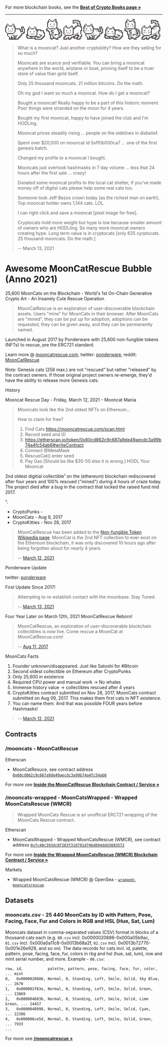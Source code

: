 For more blockchain books, see the [**Best of Crypto Books page »**](https://openblockchains.github.io/crypto-books/)

---


![](i/design-000x3.png)
![](i/design-001x3.png)
![](i/design-002x3.png)
![](i/design-003x3.png)
![](i/design-056x3.png)
![](i/design-057x3.png)
![](i/design-058x3.png)
![](i/design-059x3.png)


> What is a mooncat? Just another cryptokitty? How are they selling for so much?
>
> Mooncats are scarce and verifiable. 
> You can bring a mooncat anywhere in the world, 
> airplane or boat, proving itself to be a truer store of value than gold itself.
>
> Only 25 thousand mooncats. 21 million bitcoins. Do the math.
>
> Oh my god I want so much a mooncat. How do I get a mooncat?
>
> Bought a mooncat!  Really happy to be a part of this historic moment.  
> Poor things were stranded on the moon for 4 years. 
>
> Bought my first mooncat, happy to have joined the club and I'm HODLing.
>
> Mooncat prices steadily rising ... people on the sidelines in disbelief.
>
> Spent over $20,000 on mooncat id 0xff0b000ca7 ... one of the first genesis batch.
>
> Changed my profile to a mooncat I bought.
>
> Mooncats just overtook hashmasks in 7 day volume ... 
> less that 24 hours after the first sale ... crazy!
>
> Donated some mooncat profits to the local cat shelter, 
> if you've made money off of digital cats please help some real cats too.
>
> Someone took Jeff Bezos crown today [as the richest man on earth]. 
> Top mooncat holder owns 1,144 cats. LOL.
>
> I can right click and save a mooncat [pixel image for free].
>
> Cryptocats hold more weight but hype is low 
> because smaller amount of owners who are HODLling.
> So many more mooncat owners creating hype. 
> Long term value is in cryptocats 
> [only 625 cyrptocats. 25 thousand mooncats. Do the math.]
>
> -- March 13, 2021



<!--
  sources: 
    https://twitter.com/krypticrooks/status/1370461081307611138
    https://twitter.com/sampepper/status/1370502291661287424
    https://twitter.com/HeadieXBT/status/1370790386592067587
    https://twitter.com/pwnlord69/status/1370480976309190656
    https://twitter.com/xenziiii/status/1370805874126643216
    https://twitter.com/EmyJColey/status/1370801384174583815
    https://twitter.com/shakiXBT/status/1370791104854036489 
    https://twitter.com/YazTrades/status/1370760956259799040
    https://twitter.com/Fronta1pha/status/1370757584379068418
-->


# Awesome MoonCatRescue Bubble (Anno 2021)

25,600 MoonCats on the Blockchain - World's 1st On-Chain Generative Crypto Art - An Insanely Cute Rescue Operation


> MoonCatRescue is an exploration of user-discoverable blockchain assets.
> Users "mine" for MoonCats in their browser.
> After MoonCats are "mined", they can be put up for adoption, adoptions can be requested, they can be given away,
> and they can be permanently named.

Launched in August 2017 by Ponderware with 25,600 non-fungible tokens (NFTs) to rescue, pre the ERC721 standard.


Learn more @ [mooncatrescue.com](https://mooncatrescue.com),
twitter: [ponderware](https://twitter.com/ponderware),
reddit: [MoonCatRescue](https://www.reddit.com/r/MoonCatRescue/)




Note: Genesis cats (256 max.) are not "rescued" but rather "released" by the contract owners. 
If those original project owners re-emerge, they'd have the ability to release more Genesis cats.


History

Mooncat Rescue Day - Friday, March 12, 2021 - Mooncat Mania

> Mooncats look like the 2nd oldest NFTs on Ethereum...
>
> How to claim for free?
>
> 1. Find Cats https://mooncatrescue.com/scan.html
> 2. Record seed and ID
> 3. https://etherscan.io/token/0x60cd862c9c687a9de49aecdc3a99b74a4fc54ab6#writeContract
> 4. Connect @MetaMask
> 5. RescueCat() enter seed
> 6. Pay Gas    [Should be like $35-50 else it is wrong.]
> HODL Your Mooncat

<!--
  https://twitter.com/RealAllenHena/status/1370404268604280832
 -->

2nd oldest digitial collectible¹ on the (ethereum)  blockchain
rediscovered after four years 
and 100% rescued ("mined") during 4 hours of craze today.
The project died after a bug in the contract 
that locked the raised fund mid 2017.

¹: 
- CryptoPunks -    
- MoonCats -       Aug 9, 2017
- CryptoKitties -  Nov 28, 2017


> MoonCatRescue has been added to the [Non-fungible Token Wikipedia page](https://en.wikipedia.org/wiki/Non-fungible_token). 
> MoonCat is the 2nd NFT collection to ever exist on the Ethereum blockchain, 
> it was only discovered 10 hours ago after being forgotten about for nearly 4 years.
> 
> -- [March 12, 2021](https://twitter.com/HarryBTC/status/1370551833538785280)



Ponderware Update

twitter: [ponderware](https://twitter.com/ponderware)

First Update Since 2017! 

> 
> Attempting to re-establish contact with the moonbase. Stay Tuned.
>
> -- [March 13, 2021](https://twitter.com/ponderware/status/1370793182175318019)

Four Year Later on March 12th, 2021 MoonCatRescue Reborn!

> MoonCatRescue, an exploration of user-discoverable blockchain collectibles is now live. 
> Come rescue a MoonCat at MoonCatRescue.com! 
> 
> -- [Aug 11, 2017](https://twitter.com/ponderware/status/896066883710926848)
 

MoonCats Facts

1. Founder unknown/disappeared. Just like Satoshi for #Bitcoin 
2. Second oldest collectible on Ethereum after CryptoPunks
3. Only 25,600 in existence
4. Required CPU power and manual work -> No whales
5. Immense history value -> collectibles rescued after 4 years
6. CryptoKitties contract submitted on Nov 28, 2017, MoonCats contract submitted on Aug 09, 2017. This makes them first cats in NFT existence.
7. You can name them. And that was possible FOUR years before Hashmasks!


> -- [March 12, 2021](https://twitter.com/sampepper/status/1370502291661287424)




## Contracts

### /mooncats - MoonCatRescue

Etherscan

- MoonCatResuce, see contract address [`0x60cd862c9c687a9de49aecdc3a99b74a4fc54ab6`](https://etherscan.io/address/0x60cd862c9c687a9de49aecdc3a99b74a4fc54ab6#code)


For more see [**Inside the MoonCatRescue Blockchain Contract / Service »**](https://github.com/cryptocopycats/contracts/tree/master/mooncats)

### /mooncats-wrapped - MoonCatsWrapped - Wrapped MoonCatsRescue (WMCR)

> Wrapped MoonCats Rescue is an unofficial ERC721 wrapping of the MoonCats Rescue contract.

Etherscan

- MoonCatsWrapped - Wrapped MoonCatsRescue (WMCR), see contract address [`0x7c40c393dc0f283f318791d746d894ddd3693572`](https://etherscan.io/address/0x7c40c393dc0f283f318791d746d894ddd3693572#code)

For more see [**Inside the Wrapped MoonCatsRescue (WMCR) Blockchain Contract / Service »**](https://github.com/cryptocopycats/contracts/tree/master/mooncats-wrapped)


Markets

- Wrapped MoonCatsRescue (WMCR) @ OpenSea - [`wrapped-mooncatsrescue`](https://opensea.io/collection/wrapped-mooncatsrescue)



## Datasets

### mooncats.csv  -  25 440 MoonCats by ID with Pattern, Pose, Facing, Face, Fur and Colors in RGB and HSL (Hue, Sat, Lum)

Mooncats dataset in comma-separated values (CSV) format
in blocks of a thousand cats each
(e.g.
`00.csv` incl. 0x0000020886-0x000a05b9ac,
`01.csv` incl. 0x000a0a11c8-0x0013b68a2f,
`02.csv` incl. 0x0013b72770-0x001e26e929,
and so on).
The data records for cats
incl. id, palette, pattern, pose, facing, face, fur, colors in rbg and hsl (hue, sat, lum), row and mint serial number,
and more.
Example - `00.csv`:


```
row, id,           palette, pattern, pose, facing, face, fur, color,    ... mint
0,   0x0000020886, Normal, 0, Standing, Left, Smile, Solid, Sky Blue,   ... 2679
1,   0x000002f63e, Normal, 0, Standing, Left, Smile, Solid, Green,      ... 13869
2,   0x000004683b, Normal, 0, Standing, Left, Smile, Solid, Lime Green, ... 24457
3,   0x0000048998, Normal, 0, Standing, Left, Smile, Solid, Cyan,       ... 22386
4,   0x000006ce5d, Normal, 0, Standing, Left, Smile, Solid, Green,      ... 7933
...
```


For more see [**/mooncatrescue »**](https://github.com/cryptocopycats/mooncatrescue)





